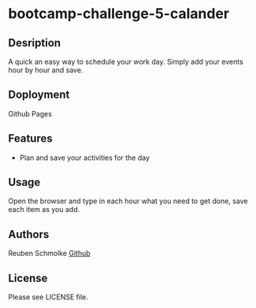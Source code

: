# bootcamp-challenge-5-calander

## Desription

A quick an easy way to schedule your work day. Simply add your events hour by hour and save.

## Doployment
Github Pages

## Features

* Plan and save your activities for the day

## Usage

Open the browser and type in each hour what you need to get done, save each item as you add.

## Authors

Reuben Schmolke [Github](https://github.com/RoobyDoobster)

## License

Please see LICENSE file.

